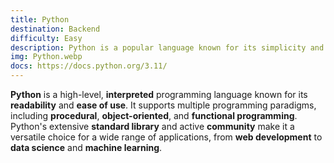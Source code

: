 ```yaml
---
title: Python
destination: Backend
difficulty: Easy
description: Python is a popular language known for its simplicity and versatility.
img: Python.webp
docs: https://docs.python.org/3.11/
---
```


**Python** is a high-level, **interpreted** programming language known for its **readability** and **ease of use**. It supports multiple programming paradigms, including **procedural**, **object-oriented**, and **functional programming**. Python's extensive **standard library** and active **community** make it a versatile choice for a wide range of applications, from **web development** to **data science** and **machine learning**.